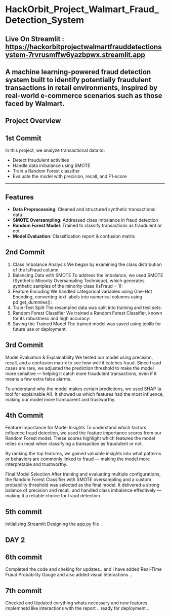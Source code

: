 # HackOrbit_Project_Walmart_Fraud_Detection_System

## Live On Streamlit : https://hackorbitprojectwalmartfrauddetectionsystem-7rvrusmffw6yazbpwx.streamlit.app

A machine learning-powered fraud detection system built to identify potentially fraudulent transactions in retail environments, inspired by real-world e-commerce scenarios such as those faced by Walmart.
---

##  Project Overview
## 1st Commit
In this project, we analyze transactional data to:
- Detect fraudulent activities
- Handle data imbalance using SMOTE
- Train a Random Forest classifier
- Evaluate the model with precision, recall, and F1-score
---

##  Features

- **Data Preprocessing**: Cleaned and structured synthetic transactional data
- **SMOTE Oversampling**: Addressed class imbalance in fraud detection
- **Random Forest Model**: Trained to classify transactions as fraudulent or not
- **Model Evaluation**: Classification report & confusion matrix

## 2nd Commit
1. Class Imbalance Analysis
We began by examining the class distribution of the IsFraud column.
2. Balancing Data with SMOTE
To address the imbalance, we used SMOTE (Synthetic Minority Oversampling Technique), which generates synthetic samples of the minority class (IsFraud = 1):
 3. Feature Encoding
We handled categorical variables using One-Hot Encoding, converting text labels into numerical columns using pd.get_dummies():
4. Train-Test Split
The resampled data was split into training and test sets:
5. Random Forest Classifier
We trained a Random Forest Classifier, known for its robustness and high accuracy:
6. Saving the Trained Model
The trained model was saved using joblib for future use or deployment.

## 3rd Commit
Model Evaluation & Explainability
We tested our model using precision, recall, and a confusion matrix to see how well it catches fraud. Since fraud cases are rare, we adjusted the prediction threshold to make the model more sensitive — helping it catch more fraudulent transactions, even if it means a few extra false alarms.

To understand why the model makes certain predictions, we used SHAP (a tool for explainable AI). It showed us which features had the most influence, making our model more transparent and trustworthy.

## 4th Commit
Feature Importance for Model Insights
To understand which factors influence fraud detection, we used the feature importance scores from our Random Forest model. These scores highlight which features the model relies on most when classifying a transaction as fraudulent or not.

By ranking the top features, we gained valuable insights into what patterns or behaviors are commonly linked to fraud — making the model more interpretable and trustworthy.

Final Model Selection
After training and evaluating multiple configurations, the Random Forest Classifier with SMOTE oversampling and a custom probability threshold was selected as the final model. It delivered a strong balance of precision and recall, and handled class imbalance effectively — making it a reliable choice for fraud detection.


## 5th commit 
Initialising Streamlit Designing the app.py file ..

## DAY 2
## 6th commit
Completed the code and cheking for updates..
and i have added  Real-Time Fraud Probability Gauge and also added visual Interactions ..

## 7th commit
Checked and Updated evrything whats necessary and new features implemnetd like interactions with the report ..
ready for deployment ..

